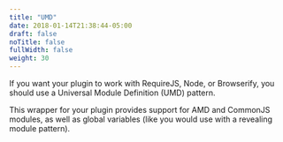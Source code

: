 ```yaml
---
title: "UMD"
date: 2018-01-14T21:38:44-05:00
draft: false
noTitle: false
fullWidth: false
weight: 30
---
```


If you want your plugin to work with RequireJS, Node, or Browserify, you should use a Universal Module Definition (UMD) pattern.

This wrapper for your plugin provides support for AMD and CommonJS modules, as well as global variables (like you would use with a revealing module pattern).